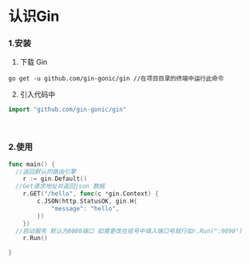 # 认识Gin

### 1.安装

1.  下载 Gin

```shell
go get -u github.com/gin-gonic/gin //在项目目录的终端中运行此命令
```

2. 引入代码中

```go
import "github.com/gin-gonic/gin"
```

​    

### 2.使用

```go
func main() {
  //返回默认的路由引擎
	r := gin.Default()
  //Get请求地址并返回json 数据
	r.GET("/hello", func(c *gin.Context) {
		c.JSON(http.StatusOK, gin.H{
			"message": "hello",
		})
	})
  //启动服务 默认为8080端口 如需更改在括号中填入端口号就行如r.Run(":9090")
	r.Run()

}
```

